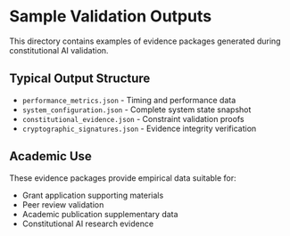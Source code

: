 # Sample Validation Outputs

This directory contains examples of evidence packages generated during constitutional AI validation.

## Typical Output Structure

- `performance_metrics.json` - Timing and performance data
- `system_configuration.json` - Complete system state snapshot  
- `constitutional_evidence.json` - Constraint validation proofs
- `cryptographic_signatures.json` - Evidence integrity verification

## Academic Use

These evidence packages provide empirical data suitable for:
- Grant application supporting materials
- Peer review validation
- Academic publication supplementary data
- Constitutional AI research evidence
